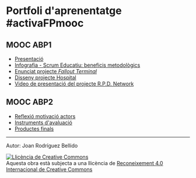 Portfoli d'aprenentatge #activaFPmooc
=======================

MOOC ABP1
------------------

* [Presentació](Presentacio.md)
* [Infografia - Scrum Educatiu: beneficis metodològics](Infografia-Scrum.md)
* [Enunciat projecte _Fallout Terminal_](ft.pdf)
* [Disseny projecte Hospital](projecte-hospital.md)
* [Video de presentació del projecte R.P.D. Network](video.md)


MOOC ABP2
------------------

* [Reflexió motivació actors](reflexio-motivacio-actors-abp.md)
* [Instruments d'avaluació](Instruments-davaluacio.md)
* [Productes finals](productes-finals.md)

---

Autor: Joan Rodríguez Bellido

<a rel="license" href="http://creativecommons.org/licenses/by/4.0/"><img alt="Llicència de Creative Commons" style="border-width:0" src="https://i.creativecommons.org/l/by/4.0/88x31.png" /></a><br />Aquesta obra està subjecta a una llicència de <a rel="license" href="http://creativecommons.org/licenses/by/4.0/">Reconeixement 4.0 Internacional de Creative Commons</a>